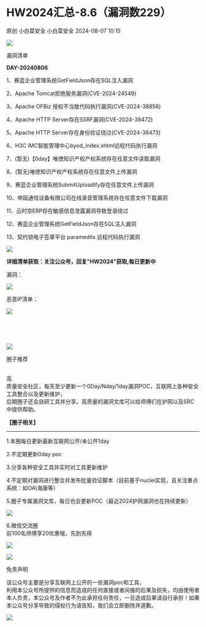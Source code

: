 #  HW2024汇总-8.6（漏洞数229）   
原创 小白菜安全  小白菜安全   2024-08-07 10:15  
  
![](https://mmbiz.qpic.cn/sz_mmbiz_gif/NhLcT1kxlia37svYWabvYzmhrJWdLfIHgxnz3h9W4zxUezdEZiaBGSsPMwDcYyJiaq6oqiaXuW8wdaNQoNDpczOZtg/640?wx_fmt=gif&from=appmsg "")  
  
漏洞清单  
  
  
**DAY-20240806**  
  
1、赛蓝企业管理系统GetFieldJson存在SQL注入漏洞  
  
2、Apache Tomcat拒绝服务漏洞(CVE-2024-24549)  
  
3、Apache OFBiz 授权不当致代码执行漏洞(CVE-2024-38856)  
  
4、Apache HTTP Server存在SSRF漏洞(CVE-2024-38472)  
  
5、Apache HTTP Server存在身份验证绕过(CVE-2024-38473)  
  
6、H3C iMC智能管理中心byod_index.xhtml远程代码执行漏洞  
  
7、(暂无)【0day】唯徳知识产权产权系统存在任意文件读取漏洞  
  
8、(暂无)唯徳知识产权产权系统存在任意文件上传漏洞  
  
9、赛蓝企业管理系统SubmitUploadify存在任意文件上传漏洞  
  
10、申瓯通信设备有限公司在线录音管理系统存在任意文件下载漏洞  
  
11、云时空ERP存在敏感信息泄露漏洞导致登录绕过  
  
12、赛蓝企业管理系统GetFieldJson存在SQL注入漏洞  
  
13、契约锁电子签章平台 paramedits 远程代码执行漏洞  
  
  
![](https://mmbiz.qpic.cn/sz_mmbiz_png/NhLcT1kxlia3gwEe6WOncYlZygIhznMD7nmYb7yAOiaO4abBF4uCgSA4KibjAiacvdveHjlJtGU9SNFm4uo0ZcJCRw/640?wx_fmt=png&from=appmsg "")  
  
**详细清单获取：关注公众号，回复"HW2024"获取,每日更新中**  
  
漏洞：  
  
![](https://mmbiz.qpic.cn/sz_mmbiz_png/NhLcT1kxlia3siasIMZVlDAliaW5p4NqRMhgtVeythg0fSuzbQX2ZP08m86Jhxk10OX3ibHT9iaZUYCWdPeezFFLvNg/640?wx_fmt=png&from=appmsg "")  
  
恶意IP清单：  
  
![](https://mmbiz.qpic.cn/sz_mmbiz_png/NhLcT1kxlia3siasIMZVlDAliaW5p4NqRMh7FKpofAJYFHLuIUtCF4cjjib3oKadzmQWnT5MibjrAKox9PhtHMt7CEg/640?wx_fmt=png&from=appmsg "")  
  
  
    
  
           
  
![](https://mmbiz.qpic.cn/sz_mmbiz_gif/NhLcT1kxlia37svYWabvYzmhrJWdLfIHgxnz3h9W4zxUezdEZiaBGSsPMwDcYyJiaq6oqiaXuW8wdaNQoNDpczOZtg/640?wx_fmt=gif&from=appmsg "")  
  
圈子推荐  
  
  
‍‍  
高  
质量安全社区，每天至少更新一个0Day/Nday/1day漏洞POC，互联网上各种安全工具整合以及更新维护，  
后期圈子还会自研工具并分享。高质量的漏洞文库可以给师傅们在护网以及SRC中提供帮助。  
  
**【圈子相关】**  
  
********  
1.本圈每日更新最新互联网公开/未公开1day  
  
2.不定期更新0day poc  
  
3.分享各种安全工具并实时对工具更新维护  
  
4.不定期对漏洞进行整合并发布批量验证脚本（目前基于nuclei实现，且关注重点系统：如OA\海康等）  
  
5.圈子专属漏洞文库，每日也会更新POC（最近2024护网漏洞也在持续更新）  
  
![](https://mmbiz.qpic.cn/sz_mmbiz_png/NhLcT1kxlia37svYWabvYzmhrJWdLfIHgKfFKb0hCzdZ1PIze423fNQJlBDwGTZLhzlPh8icxw0BlnfCwtEAyuTA/640?wx_fmt=png&from=appmsg "")  
  
  
6.微信交流圈  
前100名师傅享20优惠哦，先到先得  
  
![](https://mmbiz.qpic.cn/sz_mmbiz_jpg/NhLcT1kxlia3pHYZxSQ16eMVVb5wV79ASKiaotOcWW0fCFR8QibI8YekuubOaCSJW2kKaJL4Q6Ns0E6BodL2UwpGw/640?wx_fmt=other&from=appmsg&tp=webp&wxfrom=5&wx_lazy=1&wx_co=1 "")  
  
  
  
![](https://mmbiz.qpic.cn/sz_mmbiz_png/NhLcT1kxlia37svYWabvYzmhrJWdLfIHgOaSVwdVAPT7DWSKK7pjSWGdbQKWEM0yTB3JSqNxLUnEBesOW8eG40w/640?wx_fmt=png&from=appmsg "")  
  
免责声明  
  
  
该公众号主要是分享互联网上公开的一些漏洞poc和工具，  
利用本公众号所提供的信息而造成的任何直接或者间接的后果及损失，均由使用者本人负责，本公众号及作者不为此承担任何责任，一旦造成后果请自行承担！如果本公众号分享导致的侵权行为请告知，我们会立即删除并道歉。  
  
![](https://mmbiz.qpic.cn/sz_mmbiz_gif/NhLcT1kxlia37svYWabvYzmhrJWdLfIHgAth2WTu4kyEzL1Dia7AXUWcP7tsbHDtpaH1cls1lJTPVNE6XTwLYvJg/640?wx_fmt=gif&from=appmsg "")  
  
  
  
  
